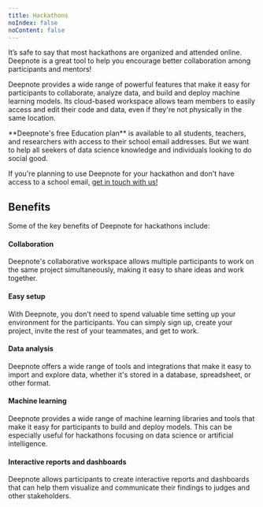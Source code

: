 ```yaml
---
title: Hackathons
noIndex: false
noContent: false
---
```


It’s safe to say that most hackathons are organized and attended online. Deepnote is a great tool to help you encourage better collaboration among participants and mentors!

Deepnote provides a wide range of powerful features that make it easy for participants to collaborate, analyze data, and build and deploy machine learning models. Its cloud-based workspace allows team members to easily access and edit their code and data, even if they're not physically in the same location.

<Callout status="info">
**Deepnote's free Education plan** is available to all students, teachers, and researchers with access to their school email addresses. But we want to help all seekers of data science knowledge and individuals looking to do social good.

If you're planning to use Deepnote for your hackathon and don't have access to a school email, [get in touch with us!](mailto:help@deepnote.com)
</Callout>

## Benefits

Some of the key benefits of Deepnote for hackathons include:

#### Collaboration

Deepnote's collaborative workspace allows multiple participants to work on the same project simultaneously, making it easy to share ideas and work together.

#### Easy setup

With Deepnote, you don't need to spend valuable time setting up your environment for the participants. You can simply sign up, create your project, invite the rest of your teammates, and get to work.

#### Data analysis

Deepnote offers a wide range of tools and integrations that make it easy to import and explore data, whether it's stored in a database, spreadsheet, or other format.

#### Machine learning

Deepnote provides a wide range of machine learning libraries and tools that make it easy for participants to build and deploy models. This can be especially useful for hackathons focusing on data science or artificial intelligence.

#### Interactive reports and dashboards

Deepnote allows participants to create interactive reports and dashboards that can help them visualize and communicate their findings to judges and other stakeholders.
